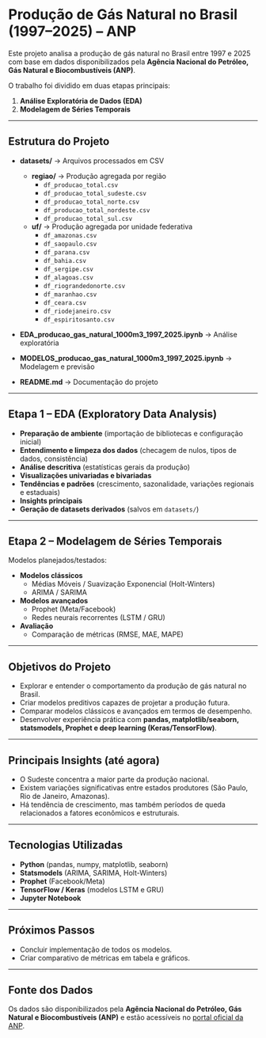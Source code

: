# Produção de Gás Natural no Brasil (1997–2025) – ANP

Este projeto analisa a produção de gás natural no Brasil entre 1997 e 2025 com base em dados disponibilizados pela **Agência Nacional do Petróleo, Gás Natural e Biocombustíveis (ANP)**.  

O trabalho foi dividido em duas etapas principais:
1. **Análise Exploratória de Dados (EDA)**  
2. **Modelagem de Séries Temporais**  

---

## Estrutura do Projeto

- **datasets/** → Arquivos processados em CSV  
  - **regiao/** → Produção agregada por região  
    - `df_producao_total.csv`  
    - `df_producao_total_sudeste.csv`  
    - `df_producao_total_norte.csv`  
    - `df_producao_total_nordeste.csv`  
    - `df_producao_total_sul.csv`  
  - **uf/** → Produção agregada por unidade federativa  
    - `df_amazonas.csv`  
    - `df_saopaulo.csv`  
    - `df_parana.csv`  
    - `df_bahia.csv`  
    - `df_sergipe.csv`  
    - `df_alagoas.csv`  
    - `df_riograndedonorte.csv`  
    - `df_maranhao.csv`  
    - `df_ceara.csv`  
    - `df_riodejaneiro.csv`  
    - `df_espiritosanto.csv`  

- **EDA_producao_gas_natural_1000m3_1997_2025.ipynb** → Análise exploratória  
- **MODELOS_producao_gas_natural_1000m3_1997_2025.ipynb** → Modelagem e previsão  
- **README.md** → Documentação do projeto  

---

## Etapa 1 – EDA (Exploratory Data Analysis)

- **Preparação de ambiente** (importação de bibliotecas e configuração inicial)  
- **Entendimento e limpeza dos dados** (checagem de nulos, tipos de dados, consistência)  
- **Análise descritiva** (estatísticas gerais da produção)  
- **Visualizações univariadas e bivariadas**  
- **Tendências e padrões** (crescimento, sazonalidade, variações regionais e estaduais)  
- **Insights principais**  
- **Geração de datasets derivados** (salvos em `datasets/`)  

---

## Etapa 2 – Modelagem de Séries Temporais

Modelos planejados/testados:  
- **Modelos clássicos**  
  - Médias Móveis / Suavização Exponencial (Holt-Winters)  
  - ARIMA / SARIMA  
- **Modelos avançados**  
  - Prophet (Meta/Facebook)  
  - Redes neurais recorrentes (LSTM / GRU)  
- **Avaliação**  
  - Comparação de métricas (RMSE, MAE, MAPE)  

---

## Objetivos do Projeto

- Explorar e entender o comportamento da produção de gás natural no Brasil.  
- Criar modelos preditivos capazes de projetar a produção futura.  
- Comparar modelos clássicos e avançados em termos de desempenho.  
- Desenvolver experiência prática com **pandas, matplotlib/seaborn, statsmodels, Prophet e deep learning (Keras/TensorFlow)**.  

---

## Principais Insights (até agora)

- O Sudeste concentra a maior parte da produção nacional.  
- Existem variações significativas entre estados produtores (São Paulo, Rio de Janeiro, Amazonas).  
- Há tendência de crescimento, mas também períodos de queda relacionados a fatores econômicos e estruturais.  

---

## Tecnologias Utilizadas

- **Python** (pandas, numpy, matplotlib, seaborn)  
- **Statsmodels** (ARIMA, SARIMA, Holt-Winters)  
- **Prophet** (Facebook/Meta)  
- **TensorFlow / Keras** (modelos LSTM e GRU)  
- **Jupyter Notebook**  

---

## Próximos Passos

- Concluir implementação de todos os modelos.  
- Criar comparativo de métricas em tabela e gráficos.    

---

## Fonte dos Dados

Os dados são disponibilizados pela **Agência Nacional do Petróleo, Gás Natural e Biocombustíveis (ANP)** e estão acessíveis no [portal oficial da ANP](https://www.gov.br/anp/).  



